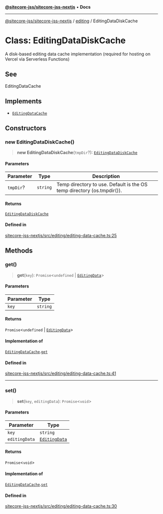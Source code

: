 [**@sitecore-jss/sitecore-jss-nextjs**](../../README.md) • **Docs**

***

[@sitecore-jss/sitecore-jss-nextjs](../../README.md) / [editing](../README.md) / EditingDataDiskCache

# Class: EditingDataDiskCache

A disk-based editing data cache implementation (required for hosting on Vercel via Serverless Functions)

## See

EditingDataCache

## Implements

- [`EditingDataCache`](../interfaces/EditingDataCache.md)

## Constructors

### new EditingDataDiskCache()

> **new EditingDataDiskCache**(`tmpDir`?): [`EditingDataDiskCache`](EditingDataDiskCache.md)

#### Parameters

| Parameter | Type | Description |
| ------ | ------ | ------ |
| `tmpDir`? | `string` | Temp directory to use. Default is the OS temp directory (os.tmpdir()). |

#### Returns

[`EditingDataDiskCache`](EditingDataDiskCache.md)

#### Defined in

[sitecore-jss-nextjs/src/editing/editing-data-cache.ts:25](https://github.com/Sitecore/jss/blob/d160f1095278a16ea5872cd77afb8f20ec721b2a/packages/sitecore-jss-nextjs/src/editing/editing-data-cache.ts#L25)

## Methods

### get()

> **get**(`key`): `Promise`\<`undefined` \| [`EditingData`](../type-aliases/EditingData.md)\>

#### Parameters

| Parameter | Type |
| ------ | ------ |
| `key` | `string` |

#### Returns

`Promise`\<`undefined` \| [`EditingData`](../type-aliases/EditingData.md)\>

#### Implementation of

[`EditingDataCache`](../interfaces/EditingDataCache.md).[`get`](../interfaces/EditingDataCache.md#get)

#### Defined in

[sitecore-jss-nextjs/src/editing/editing-data-cache.ts:41](https://github.com/Sitecore/jss/blob/d160f1095278a16ea5872cd77afb8f20ec721b2a/packages/sitecore-jss-nextjs/src/editing/editing-data-cache.ts#L41)

***

### set()

> **set**(`key`, `editingData`): `Promise`\<`void`\>

#### Parameters

| Parameter | Type |
| ------ | ------ |
| `key` | `string` |
| `editingData` | [`EditingData`](../type-aliases/EditingData.md) |

#### Returns

`Promise`\<`void`\>

#### Implementation of

[`EditingDataCache`](../interfaces/EditingDataCache.md).[`set`](../interfaces/EditingDataCache.md#set)

#### Defined in

[sitecore-jss-nextjs/src/editing/editing-data-cache.ts:30](https://github.com/Sitecore/jss/blob/d160f1095278a16ea5872cd77afb8f20ec721b2a/packages/sitecore-jss-nextjs/src/editing/editing-data-cache.ts#L30)
